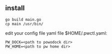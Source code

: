 ## install
```
go build main.go
cp main /usr/bin/
```

edit your config file yaml file $HOME/.pwctl.yaml:
```
PW_DOCK=<path to powodock dir>
PW_HOME=<path to pw home dir>
```